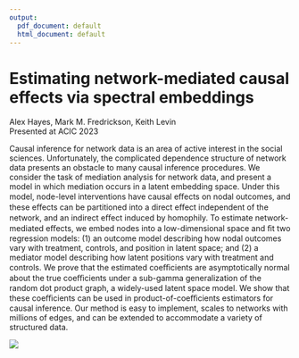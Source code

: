 ```yaml
---
output:
  pdf_document: default
  html_document: default
---
```

# Estimating network-mediated causal effects via spectral embeddings
Alex Hayes, Mark M. Fredrickson, Keith Levin  
Presented at ACIC 2023

Causal inference for network data is an area of active interest in the social sciences. Unfortunately, the complicated dependence structure of network data presents an obstacle to many causal inference procedures. We consider the task of mediation analysis for network data, and present a model in which mediation occurs in a latent embedding space. Under this model, node-level interventions have causal eﬀects on nodal outcomes, and these eﬀects can be partitioned into a direct eﬀect independent of the network, and an indirect eﬀect induced by homophily. To estimate network-mediated eﬀects, we embed nodes into a low-dimensional space and ﬁt two regression models: (1) an outcome model describing how nodal outcomes vary with treatment, controls, and position in latent space; and (2) a mediator model describing how latent positions vary with treatment and controls. We prove that the estimated coeﬃcients are asymptotically normal about the true coeﬃcients under a sub-gamma generalization of the random dot product graph, a widely-used latent space model. We show that these coeﬃcients can be used in product-of-coeﬃcients estimators for causal inference. Our method is easy to implement, scales to networks with millions of edges, and can be extended to accommodate a variety of structured data.

![](poster.png)

